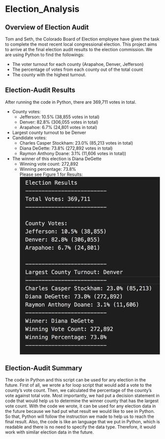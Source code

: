 # Election_Analysis

## Overview of Election Audit

Tom and Seth, the Colorado Board of Election employee have given the task to complete the most recent local congressional election. This project aims to arrive at the final election audit results to the election commission. We are using Python to find the followings:
- The voter turnout for each county (Arapahoe, Denver, Jefferson)
- The percentage of votes from each county out of the total count
- The county with the highest turnout.

## Election-Audit Results

After running the code in Python, there are 369,711 votes in total. 
- County votes:
    - Jefferson: 10.5% (38,855 votes in total)
    - Denver: 82.8% (306,055 votes in total)
    - Arapahoe: 6.7% (24,801 votes in total)
- Largest county turnout to be Denver
- Candidate votes:
    - Charles Casper Stockham: 23.0% (85,213 votes in total)
    - Diana DeGette: 73.8% (272,892 votes in total)
    - Raymon Anthony Doane: 3.1% (11,606 votes in total))
- The winner of this election is Diana DeGette
    - Winning vote count: 272,892
    - Winning percentage: 73.8%
<br> Please see Figure 1 for Results: 
![Election_Results](Election_Results.png)

## Election-Audit Summary

The code in Python and this script can be used for any election in the future. First of all, we wrote a for loop script that would add a vote to the county’s vote count. Then, we calculated the percentage of the county’s vote against total vote. Most importantly, we had put a decision statement in code that would help us to determine the winner county that has the largest vote count. With the code we wrote, it can be used for any election data in the future because we had put what result we would like to see in Python. So that, Python will follow the instruction we made to help us to reach the final result. Also, the code is like an language that we put in Python, which is readable and there is no need to specify the data type. Therefore, it would work with similar election data in the future.
